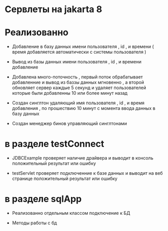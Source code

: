 # Сервлеты на jakarta 8
 
# Реализованно 

- Добавление в базу данных имени пользователя , id  , и времени ( время добавляется автоматически с системы пользователя  ) 
 
-  Вывод из  базы данных  имени пользователя , id , и времени добавление 

-  Добавлена много-поточность , первый поток обрабатывает добавленние и вывод из баззы данных мгновенно , 
а второй обновляет сервер каждые 5 секунд и удаляет пользователей которые были добавленны 10 или более минут назад 

- Создан синглтон удаляющий имя пользователя , id , и время добавления  , по прошествию 10 минут с момента ввода данных в базу данных 

- Cоздан менеджер бинов управляющий синглтонами 

# в разделе testConnect 

- JDBCExample проверяет наличие драйвера и выводит в консоль положительный результат  или ошибку 

-  testServlet проверяет подключенние к базе данных и выводит на веб странице положительный результат или ошибку 

# в разделе sqlApp
 
- Реализованно отдельным классом подключение к БД

- Методы работы с бд



 
 

